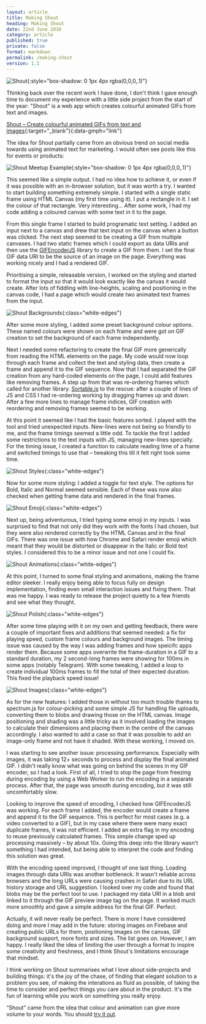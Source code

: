 ```yaml
---
layout: article
title: Making Shout
heading: Making Shout
date: 22nd June 2016
category: article
published: true
private: false
format: markdown
permalink: /making-shout
version: 1.1
---
```


![Shout]({{site.url}}/shout/shout-banner.png){:style="box-shadow: 0 1px 4px rgba(0,0,0,.1)"}

Thinking back over the recent work I have done, I don't think I gave enough time to document my experience with a little side project from the start of the year: "Shout" is a web app which creates colourful animated GIFs from text and images.

[Shout – Create colourful animated GIFs from text and images](http://gmph.co/shout){:target="_blank"}{:data-gmph="link"}

The idea for Shout partially came from an obvious trend on social media towards using animated text for marketing. I would often see posts like this for events or products:

![Shout Meetup Example]({{site.url}}/assets/img/posts/shout1.gif){:style="box-shadow: 0 1px 4px rgba(0,0,0,.1)"}

This seemed like a simple output. I had no idea how to achieve it, or even if it was possible with an in-browser solution, but it was worth a try. I wanted to start building something extremely simple. I started with a single static frame using HTML Canvas (my first time using it). I put a rectangle in it. I set the colour of that rectangle. Very interesting... After some work, I had my code adding a coloured canvas with some text in it to the page.

From this single frame I started to build programatic text setting. I added an input next to a canvas and drew that text input on the canvas when a button was clicked. The next step seemed to be creating a GIF from multiple canvases. I had two static frames which I could export as data URIs and then use the [GIFEncoderJS](https://github.com/antimatter15/jsgif) library to create a GIF from them. I set the final GIF data URI to be the source of an image on the page. Everything was working nicely and I had a rendered GIF.

Prioritising a simple, releasable version, I worked on the styling and started to format the input so that it would look exactly like the canvas it would create. After lots of fiddling with line-heights, scaling and positioning in the canvas code, I had a page which would create two animated text frames from the input.

![Shout Backgrounds]({{site.url}}/assets/img/posts/shout_backgrounds.gif){:class="white-edges"}

After some more styling, I added some preset background colour options. These named colours were shown on each frame and were got on GIF creation to set the background of each frame independently.

Next I needed some refactoring to create the final GIF more generically from reading the HTML elements on the page. My code would now loop through each frame and collect the text and styling data, then create a frame and append it to the GIF sequence. Now that I had separated the GIF creation from any hard-coded elements on the page, I could add features like removing frames. A step up from that was re-ordering frames which called for another library. [Sortable.js](https://github.com/RubaXa/Sortable) to the rescue: after a couple of lines of JS and CSS I had re-ordering working by dragging frames up and down. After a few more lines to manage frame indices, GIF creation with reordering and removing frames seemed to be working.

At this point it seemed like I had the basic features sorted. I played with the tool and tried unexpected inputs. New-lines were not being so friendly to me, and the frame timings seemed a little odd. To tackle the first I added some restrictions to the text inputs with JS, managing new-lines specially. For the timing issue, I created a function to calculate reading time of a frame and switched timings to use that – tweaking this till it felt right took some time.

![Shout Styles]({{site.url}}/assets/img/posts/shout_styles.gif){:class="white-edges"}

Now for some more styling: I added a toggle for text style. The options for Bold, Italic and Normal seemed sensible. Each of these was now also checked when getting frame data and rendered in the final frames.

![Shout Emoji]({{site.url}}/assets/img/posts/shout_emoji.gif){:class="white-edges"}

Next up, being adventurous, I tried typing some emoji in my inputs. I was surprised to find that not only did they work with the fonts I had chosen, but they were also rendered correctly by the HTML Canvas and in the final GIFs. There was one issue with how Chrome and Safari render emoji which meant that they would be distorted or disappear in the Italic or Bold text styles. I considered this to be a minor issue and not one I could fix.

![Shout Animations]({{site.url}}/assets/img/posts/shout_animations.gif){:class="white-edges"}

At this point, I turned to some final styling and animations, making the frame editor sleeker. I really enjoy being able to focus fully on design implementation, finding even small interaction issues and fixing them. That was me happy. I was ready to release the project quietly to a few friends and see what they thought.

![Shout Polish]({{site.url}}/assets/img/posts/shout_polish.gif){:class="white-edges"}

After some time playing with it on my own and getting feedback, there were a couple of important fixes and additions that seemed needed: a fix for playing speed, custom frame colours and background images. The timing issue was caused by the way I was adding frames and how speicifc apps render them. Because some apps overwrite the frame-duration in a GIF to a standard duration, my 2 second-long frames were showing for 100ms in some apps (notably Telegram). With some tweaking, I added a loop to create individual 100ms frames to fill the total of their expected duration. This fixed the playback speed issue!

![Shout Images]({{site.url}}/assets/img/posts/shout_images.gif){:class="white-edges"}

As for the new features: I added those in without too much trouble thanks to spectrum.js for colour-picking and some simple JS for handling file uploads, converting them to blobs and drawing those on the HTML canvas. Image positioning and shading was a little tricky as it involved loading the images to calculate their dimensions and placing them in the centre of the canvas accordingly. I also wanted to add a case so that it was possible to add an image-only frame and not have it shaded. With these working, I moved on.

I was starting to see another issue: processing performance. Especially with images, it was taking 12+ seconds to process and display the final animated GIF. I didn't really know what was going on behind the scenes in my GIF encoder, so I had a look. First of all, I tried to stop the page from freezing during encoding by using a Web Worker to run the encoding in a separate process. After that, the page was smooth during encoding, but it was still uncomfortably slow.

Looking to improve the speed of encoding, I checked how GIFEncoderJS was working. For each frame I added, the encoder would create a frame and append it to the GIF sequence. This is perfect for most cases (e.g. a video converted to a GIF), but in my case where there were many exact duplicate frames, it was not efficient. I added an extra flag in my encoding to reuse previously calculated frames. This simple change sped up processing massively – by about 10x. Going this deep into the library wasn't something I had intended, but being able to interpret the code and finding this solution was great.

With the encoding speed improved, I thought of one last thing. Loading images through data URIs was another bottleneck. It wasn't reliable across browsers and the long URLs were causing crashes in Safari due to its URL history storage and URL suggestion. I looked over my code and found that blobs may be the perfect tool to use. I packaged my data URI in a blob and linked to it through the GIF preview image tag on the page. It worked much more smoothly and gave a simple address for the final GIF. Perfect.

Actually, it will never really be perfect. There is more I have considered doing and more I may add in the future: storing images on Firebase and creating public URLs for them, positioning images on the canvas, GIF background support, more fonts and sizes. The list goes on. However, I am happy. I really liked the idea of limiting the user through a format to inspire some creativity and freshness, and I think Shout's limitations encourage that mindset.

I think working on Shout summarises what I love about side-projects and building things: it's the joy of the chase, of finding that elegant solution to a problem you see, of making the interations as fluid as possible, of taking the time to consider and perfect things you care about in the product. It's the fun of learning while you work on something you really enjoy.

“Shout” came from the idea that colour and animation can give more volume to your words. You should [try it out](http://gmph.co/shout).

